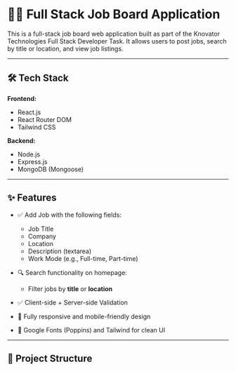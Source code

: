 # 🧑‍💼 Full Stack Job Board Application

This is a full-stack job board web application built as part of the Knovator Technologies Full Stack Developer Task. It allows users to post jobs, search by title or location, and view job listings.

---

## 🛠️ Tech Stack

**Frontend:**
- React.js
- React Router DOM
- Tailwind CSS

**Backend:**
- Node.js
- Express.js
- MongoDB (Mongoose)

---

## ✨ Features

- ✅ Add Job with the following fields:
  - Job Title
  - Company
  - Location
  - Description (textarea)
  - Work Mode (e.g., Full-time, Part-time)

- 🔍 Search functionality on homepage:
  - Filter jobs by **title** or **location**

- ✅ Client-side + Server-side Validation

- 📱 Fully responsive and mobile-friendly design

- 🎨 Google Fonts (Poppins) and Tailwind for clean UI

---

## 📁 Project Structure

